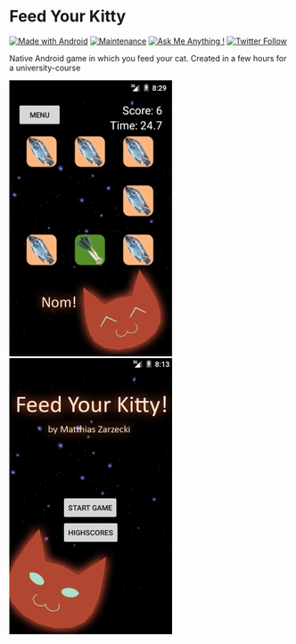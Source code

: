 # Feed Your Kitty

[![Made with Android](https://img.shields.io/badge/Made_with-Android-a4c639.svg?logo=android&style=popout)](https://developer.android.com/studio/) [![Maintenance](https://img.shields.io/badge/Maintained%3F-no-red.svg)](https://bitbucket.org/lbesson/ansi-colors) [![Ask Me Anything !](https://img.shields.io/badge/Ask%20me-anything-1abc9c.svg)](http://www.matthiaszarzecki.com) [![Twitter Follow](https://img.shields.io/twitter/follow/matthias_code.svg?style=social&label=Follow)](https://twitter.com/matthias_code)

Native Android game in which you feed your cat. Created in a few hours for a university-course

![Screenshot](feed_your_kitty_02.png)
![Screenshot](feed_your_kitty_01.png)
